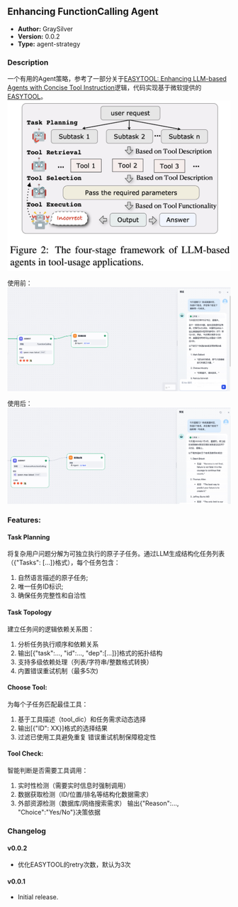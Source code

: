 ## Enhancing FunctionCalling Agent

- **Author:** GraySilver
- **Version:** 0.0.2
- **Type:** agent-strategy

### Description
一个有用的Agent策略，参考了一部分关于[EASYTOOL: Enhancing LLM-based Agents with Concise Tool Instruction](https://arxiv.org/pdf/2401.06201)逻辑，代码实现基于微软提供的[EASYTOOL](https://github.com/microsoft/JARVIS/tree/main/easytool)。
![The four-stage framework of LLM-based agents in tool-usage applications.](https://github.com/GraySilver/enhancing_function_agent/blob/main/_assets/1.jpg)


使用前：
![](https://github.com/GraySilver/enhancing_function_agent/blob/main/_assets/use_before.jpg)


使用后：
![](https://github.com/GraySilver/enhancing_function_agent/blob/main/_assets/use_after1.jpg)


### Features:
#### Task Planning
将复杂用户问题分解为可独立执行的原子子任务。通过LLM生成结构化任务列表（{"Tasks": [...]}格式），每个任务包含： 
1. 自然语言描述的原子任务;
2. 唯一任务ID标识;
3. 确保任务完整性和自洽性

#### Task Topology
建立任务间的逻辑依赖关系图：
1. 分析任务执行顺序和依赖关系
2. 输出[{"task":..., "id":..., "dep":[...]}]格式的拓扑结构
3. 支持多级依赖处理（列表/字符串/整数格式转换）
4. 内置错误重试机制（最多5次)

#### Choose Tool:
为每个子任务匹配最佳工具：
1. 基于工具描述（tool_dic）和任务需求动态选择
2. 输出[{"ID": XX}]格式的选择结果
3. 过滤已使用工具避免重复
错误重试机制保障稳定性

#### Tool Check:
智能判断是否需要工具调用：
1. 实时性检测（需要实时信息时强制调用）
2. 数据获取检测（ID/位置/排名等结构化数据需求）
3. 外部资源检测（数据库/网络搜索需求）
输出{"Reason":..., "Choice":"Yes/No"}决策依据

### Changelog
#### v0.0.2
- 优化EASYTOOL的retry次数，默认为3次

#### v0.0.1
- Initial release.

